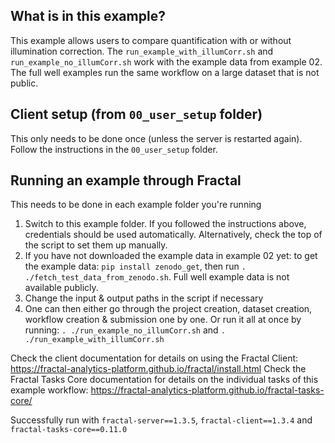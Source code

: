 ## What is in this example?
This example allows users to compare quantification with or without illumination correction. The `run_example_with_illumCorr.sh` and `run_example_no_illumCorr.sh` work with the example data from example 02. The full well examples run the same workflow on a large dataset that is not public.

## Client setup (from `00_user_setup` folder)
This only needs to be done once (unless the server is restarted again). Follow the instructions in the `00_user_setup` folder.

## Running an example through Fractal
This needs to be done in each example folder you're running
1. Switch to this example folder. If you followed the instructions above, credentials should be used automatically. Alternatively, check the top of the script to set them up manually.
2. If you have not downloaded the example data in example 02 yet: to get the example data: `pip install zenodo_get`, then run `. ./fetch_test_data_from_zenodo.sh`. Full well example data is not available publicly.
3. Change the input & output paths in the script if necessary
4. One can then either go through the project creation, dataset creation, workflow creation & submission one by one. Or run it all at once by running: `. ./run_example_no_illumCorr.sh` and `. ./run_example_with_illumCorr.sh`

Check the client documentation for details on using the Fractal Client: https://fractal-analytics-platform.github.io/fractal/install.html
Check the Fractal Tasks Core documentation for details on the individual tasks of this example workflow: https://fractal-analytics-platform.github.io/fractal-tasks-core/

Successfully run with `fractal-server==1.3.5`, `fractal-client==1.3.4` and `fractal-tasks-core==0.11.0`
